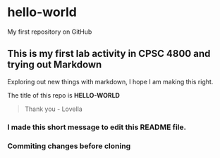 # hello-world
My first repository on GitHub

## This is my first lab activity in CPSC 4800 and trying out Markdown

Exploring out new things with markdown, I hope I am making this right.

The title of this repo is **HELLO-WORLD**

>Thank you - Lovella


### I made this short message to edit this README file.
### Commiting changes before cloning
